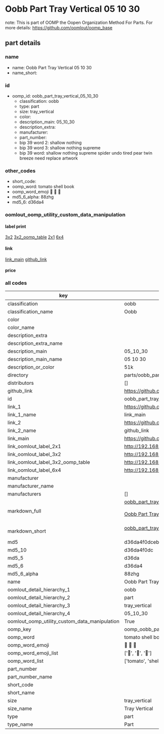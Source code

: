 # Oobb Part Tray Vertical 05 10 30  

note: This is part of OOMP the Oopen Organization Method For Parts. For more details: https://github.com/oomlout/oomp_base

##  part details





### name
* name: Oobb Part Tray Vertical 05 10 30
* name_short: 
### id
* oomp_id: oobb_part_tray_vertical_05_10_30
  * classification: oobb
  * type: part
  * size: tray_vertical
  * color: 
  * description_main: 05_10_30
  * description_extra: 
  * manufacturer: 
  * part_number: 
  * bip 39 word 2: shallow nothing
  * bip 39 word 3: shallow nothing supreme
  * bip 39 word: shallow nothing supreme spider undo tired pear twin breeze need replace artwork

### other_codes
* short_code: 
* oomp_word: tomato shell book
* oomp_word_emoji :tomato: :shell: :book:
* md5_6_alpha: 88zhg
* md5_6: d36da4






### oomlout_oomp_utility_custom_data_manipulation
#### label print
[3x2](http://192.168.1.245:1112/?label=oomp%2088zhg)
[3x2_oomp_table](http://192.168.1.107:1112/?label=oomp%2088zhg)
[2x1](http://192.168.1.242:1112/?label=oomp%2088zhg)
[6x4](http://192.168.1.55:1112/?label=oomp%2088zhg)    

#### link

[link_main](https://github.com/oomlout/oomlout_oomp_current_version_messy/tree/main/parts/oobb_part_tray_vertical_05_10_30) [github_link](https://github.com/oomlout/oomlout_oomp_part_src/tree/main/parts/oobb_part_tray_vertical_05_10_30)                             

#### price







### all codes 
| key | value |  
| --- | --- |  
| classification | oobb |  
| classification_name | Oobb |  
| color |  |  
| color_name |  |  
| description_extra |  |  
| description_extra_name |  |  
| description_main | 05_10_30 |  
| description_main_name | 05 10 30 |  
| description_or_color | 51k |  
| directory | parts/oobb_part_tray_vertical_05_10_30 |  
| distributors | [] |  
| github_link | https://github.com/oomlout/oomlout_oomp_part_src/tree/main/parts/oobb_part_tray_vertical_05_10_30 |  
| id | oobb_part_tray_vertical_05_10_30 |  
| link_1 | https://github.com/oomlout/oomlout_oomp_current_version_messy/tree/main/parts/oobb_part_tray_vertical_05_10_30 |  
| link_1_name | link_main |  
| link_2 | https://github.com/oomlout/oomlout_oomp_part_src/tree/main/parts/oobb_part_tray_vertical_05_10_30 |  
| link_2_name | github_link |  
| link_main | https://github.com/oomlout/oomlout_oomp_current_version_messy/tree/main/parts/oobb_part_tray_vertical_05_10_30 |  
| link_oomlout_label_2x1 | http://192.168.1.242:1112/?label=oomp%2088zhg |  
| link_oomlout_label_3x2 | http://192.168.1.245:1112/?label=oomp%2088zhg |  
| link_oomlout_label_3x2_oomp_table | http://192.168.1.107:1112/?label=oomp%2088zhg |  
| link_oomlout_label_6x4 | http://192.168.1.55:1112/?label=oomp%2088zhg |  
| manufacturer |  |  
| manufacturer_name |  |  
| manufacturers | [] |  
| markdown_full | [oobb_part_tray_vertical_05_10_30](https://github.com/oomlout/oomlout_oomp_current_version_messy/tree/main/parts/oobb_part_tray_vertical_05_10_30)<br>[](https://github.com/oomlout/oomlout_oomp_current_version_messy/tree/main/parts/oobb_part_tray_vertical_05_10_30)<br>[Oobb Part Tray Vertical 05 10 30](https://github.com/oomlout/oomlout_oomp_current_version_messy/tree/main/parts/oobb_part_tray_vertical_05_10_30)<br><br> |  
| markdown_short | [oobb_part_tray_vertical_05_10_30](https://github.com/oomlout/oomlout_oomp_current_version_messy/tree/main/parts/oobb_part_tray_vertical_05_10_30)<br><br> |  
| md5 | d36da4f0dceb74438af67d1bb3e5b628 |  
| md5_10 | d36da4f0dc |  
| md5_5 | d36da |  
| md5_6 | d36da4 |  
| md5_6_alpha | 88zhg |  
| name | Oobb Part Tray Vertical 05 10 30 |  
| oomlout_detail_hierarchy_1 | oobb |  
| oomlout_detail_hierarchy_2 | part |  
| oomlout_detail_hierarchy_3 | tray_vertical |  
| oomlout_detail_hierarchy_4 | 05_10_30 |  
| oomlout_oomp_utility_custom_data_manipulation | True |  
| oomp_key | oomp_oobb_part_tray_vertical_05_10_30 |  
| oomp_word | tomato shell book |  
| oomp_word_emoji | :tomato: :shell: :book: |  
| oomp_word_emoji_list | [':tomato:', ':shell:', ':book:'] |  
| oomp_word_list | ['tomato', 'shell', 'book'] |  
| part_number |  |  
| part_number_name |  |  
| short_code |  |  
| short_name |  |  
| size | tray_vertical |  
| size_name | Tray Vertical |  
| type | part |  
| type_name | Part |  
